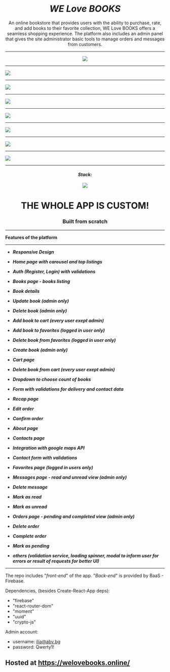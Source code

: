 <h1 align="center"><i>WE Love BOOKS</i></h1>

<p align="center"> An online bookstore that provides users with the ability to purchase, rate, and add books to their favorite collection, WE Love BOOKS offers a seamless shopping experience. The platform also includes an admin panel that gives the site administrator basic tools to manage orders and messages from customers.
</p>

<hr/>

<p align="center">
      <a href="https://welovebooks.online/">
    <img src="./images/home.jpg"/>
    <hr/>
    <img src="./images/Books.jpg"/>
    <hr/>
    <img src="./images/Details.jpg"/>
    <hr/>
    <img src="./images/About.jpg"/>
    <hr/>
    <img src="./images/Contacts.jpg"/>
    <hr/>
    <img src="./images/Cart.jpg"/>
    <hr/>
    <img src="./images/Orders.jpg"/>
    <hr/>
    <img src="./images/Messages.jpg"/>
    <hr/>
    </a>
<p>

<h4 align="center"><i>Stack: </i></h3>

<div align="center" >
<img src="./images/stack.png"/>
</div>

<h1 align="center">THE WHOLE APP IS CUSTOM!</h1>
<h3 align="center">Built from scratch</h3>

<hr/>

**Features of the platform**

<hr/>

- <i><b>Responsive Design</b></i>

- <i><b>Home page with carousel and top listings</b></i>

- <i><b>Auth (Register, Login) with validations</b></i>

- <i><b>Books page - books listing</b></i>

- <i><b>Book details</b></i>
- <i><b>Update book (admin only)</b></i>
- <i><b>Delete book (admin only)</b></i>
- <i><b>Add book to cart (every user exept admin)</b></i>
- <i><b>Add book to favorites (logged in user only)</b></i>
- <i><b>Delete book from favorites (logged in user only)</b></i>

- <i><b>Create book (admin only)</b></i>

- <i><b>Cart page</b></i>
- <i><b>Delete book from cart (every user exept admin)</b></i>
- <i><b>Dropdown to choose count of books</b></i>
- <i><b>Form with validations for delivery and contact data</b></i>

- <i><b>Recap page</b></i>
- <i><b>Edit order</b></i>
- <i><b>Confirm order</b></i>

- <i><b>About page</b></i>

- <i><b>Contacts page</b></i>
- <i><b>Integration with google maps API</b></i>
- <i><b>Contact form with validations</b></i>

- <i><b>Favorites page (logged in users only)</b></i>

- <i><b>Messages page - read and unread view (admin only)</b></i>
- <i><b>Delete message</b></i>
- <i><b>Mark as read</b></i>
- <i><b>Mark as unread</b></i>

- <i><b>Orders page - pending and completed view (admin only)</b></i>
- <i><b>Delete order</b></i>
- <i><b>Complete order</b></i>
- <i><b>Mark as pending</b></i>

- <i><b>others (validation service, loading spinner, modal to inform user for errors or result of requests for better UI)</b></i>

<hr/>

The repo includes "<i>front-end</i>" of the app. "<i>Back-end</i>" is provided by BaaS - Firebase.

Dependencies, (besides Create-React-App deps):

- "firebase"
- "react-router-dom"
- "moment"
- "uuid"
- "crypto-js"

Admin account:

- username: ilia@abv.bg
- password: Qwerty1!

<h2>Hosted at <a href="https://welovebooks.online/"/>https://welovebooks.online/</h2>
